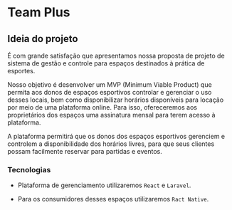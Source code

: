 # Team Plus

## Ideia do projeto
É com grande satisfação que apresentamos nossa proposta de projeto de sistema de gestão e controle para espaços destinados à prática de esportes.

Nosso objetivo é desenvolver um MVP (Minimum Viable Product) que permita aos donos de espaços esportivos controlar e gerenciar o uso desses locais, bem como disponibilizar horários disponíveis para locação por meio de uma plataforma online. Para isso, ofereceremos aos proprietários dos espaços uma assinatura mensal para terem acesso à plataforma.

A plataforma permitirá que os donos dos espaços esportivos gerenciem e controlem a disponibilidade dos horários livres, para que seus clientes possam facilmente reservar para partidas e eventos. 

### Tecnologias

- Plataforma de gerenciamento utilizaremos `React` e `Laravel`.

- Para os consumidores desses espaços utilizaremos `Ract Native`.
